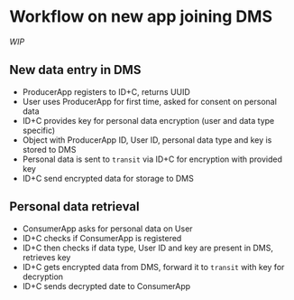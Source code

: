 # Workflow on new app joining DMS

_WIP_

## New data entry in DMS
 - ProducerApp registers to ID+C, returns UUID
 - User uses ProducerApp for first time, asked for consent on personal data
 - ID+C provides key for personal data encryption (user and data type specific)
 - Object with ProducerApp ID, User ID, personal data type and key is stored to DMS
 - Personal data is sent to `transit` via ID+C for encryption with provided key
 - ID+C send encrypted data for storage to DMS

## Personal data retrieval
 - ConsumerApp asks for personal data on User
 - ID+C checks if ConsumerApp is registered
 - ID+C then checks if data type, User ID and key are present in DMS, retrieves key
 - ID+C gets encrypted data from DMS, forward it to `transit` with key for decryption
 - ID+C sends decrypted date to ConsumerApp
